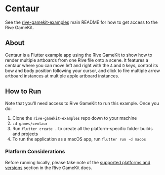 # Centaur

See the [rive-gamekit-examples](../../README.md) main README for how to get access to the Rive GameKit.

## About

Centaur is a Flutter example app using the Rive GameKit to show how to render multiple artboards from one Rive file onto a scene. It features a centaur where you can move left and right with the `A` and `D` keys, control its bow and body position following your cursor, and click to fire multiple arrow artboard instances at multiple apple artboard instances.

## How to Run

Note that you'll need access to Rive GameKit to run this example. Once you do:

1. Clone the `rive-gamekit-examples` repo down to your machine
2. `cd games/centaur`
3. Run `flutter create .` to create all the platform-specific folder builds and projects
3. To run the application as a macOS app, run `flutter run -d macos`


### Platform Considerations
Before running locally, please take note of the [supported platforms and versions](https://help.rive.app/rive-gamekit/overview#supported-platforms-rive-gamekit) section in the Rive GameKit docs.
